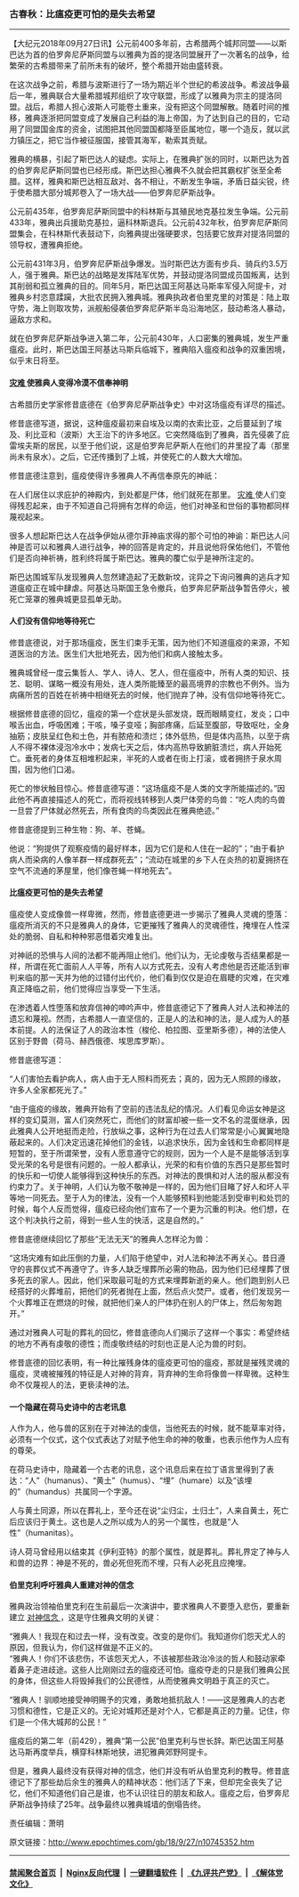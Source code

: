### 古春秋：比瘟疫更可怕的是失去希望
------------------------

<p>
 【大纪元2018年09月27日讯】公元前400多年前，古希腊两个城邦同盟——以斯巴达为首的伯罗奔尼萨斯同盟与以雅典为首的提洛同盟展开了一次著名的战争，给繁荣的古希腊带来了前所未有的破坏，整个希腊开始由盛转衰。
</p>
<p>
 在这次战争之前，希腊与波斯进行了一场为期近半个世纪的希波战争。希波战争最后一年，雅典联合大量希腊城邦组织了攻守联盟，形成了以雅典为宗主的提洛同盟。战后，希腊人担心波斯人可能卷土重来，没有把这个同盟解散。随着时间的推移，雅典逐浙把同盟变成了发展自己利益的海上帝国，为了达到自己的目的，它动用了同盟国金库的资金，试图把其他同盟国都降至臣属地位，哪一个造反，就以武力镇压之，把它当作被征服国，接管其海军，勒索其贡赋。
</p>
<p>
 雅典的横暴，引起了斯巴达人的疑虑。实际上，在雅典扩张的同时，以斯巴达为首的伯罗奔尼萨斯同盟也已经形成。斯巴达担心雅典不久就会把其霸权扩张至全希腊。这样，雅典和斯巴达相互敌对、各不相让，不断发生争端，矛盾日益尖锐，终于使希腊大部分城邦卷入了一场大战——伯罗奔尼萨斯战争。
</p>
<p>
 公元前435年，伯罗奔尼萨斯同盟中的科林斯与其殖民地克基拉发生争端。公元前433年，雅典出兵援助克基拉，逼科林斯退兵。公元前432年秋，伯罗奔尼萨斯同盟集会，在科林斯代表鼓动下，向雅典提出强硬要求，包括要它放弃对提洛同盟的领导权，遭雅典拒绝。
</p>
<p>
 公元前431年3月，伯罗奔尼萨斯战争爆发。当时斯巴达方面有步兵、骑兵约3.5万人，强于雅典。斯巴达的战略是发挥陆军优势，并鼓动提洛同盟成员国叛离，达到其削弱和孤立雅典的目的。同年5月，斯巴达国王阿基达马斯率军侵入阿提卡，对雅典乡村恣意蹂躏，大批农民拥入雅典城。雅典执政者伯里克里的对策是：陆上取守势，海上则取攻势，派舰船侵袭伯罗奔尼萨斯半岛沿海地区，鼓动希洛人暴动，逼敌方求和。
</p>
<p>
 就在伯罗奔尼萨斯战争进入第二年，公元前430年，人口密集的雅典城，发生严重瘟疫。此时，斯巴达国王阿基达马斯兵临城下，雅典陷入瘟疫和战争的双重困境，似乎末日将至。
</p>
<h4>
 <a href="http://www.epochtimes.com/gb/tag/%E7%81%BE%E9%9A%BE.html">
  灾难
 </a>
 使雅典人变得冷漠不信奉神明
</h4>
<p>
 古希腊历史学家修昔底德在《伯罗奔尼萨斯战争史》中对这场瘟疫有详尽的描述。
</p>
<p>
 修昔底德写道，据说，这种瘟疫最初来自埃及以南的衣索比亚，之后蔓延到了埃及、利比亚和（波斯）大王治下的许多地区。它突然降临到了雅典，首先侵袭了庇雷埃夫斯的居民，以至于他们说，这是伯罗奔尼萨斯人在他们的井里投了毒（那里尚未有泉水）。之后，它还传播到了上城，并使死亡的人数大大增加。
</p>
<p>
 修昔底德注意到，瘟疫使得许多雅典人不再信奉原先的神祇：
</p>
<p>
 在人们居住以求庇护的神殿内，到处都是尸体，他们就死在那里。
 <a href="http://www.epochtimes.com/gb/tag/%E7%81%BE%E9%9A%BE.html">
  灾难
 </a>
 使人们变得残忍起来，由于不知道自己将拥有怎样的命运，他们对神圣和世俗的事物都同样蔑视起来。
</p>
<p>
 很多人想起斯巴达人在战争伊始从德尔菲神庙求得的那个可怕的神谕：斯巴达人问神是否可以和雅典人进行战争，神的回答是肯定的，并且说他将保佑他们，不管他们是否向神祈祷，胜利终将属于斯巴达。雅典的覆亡似乎是神所注定的。
</p>
<p>
 斯巴达围城军队发现雅典人忽然建造起了无数新坟，诧异之下询问雅典的逃兵才知道瘟疫正在城中肆虐。阿基达马斯国王急令撤兵，伯罗奔尼萨斯战争暂告停火，被死亡笼罩的雅典城更显孤单无助。
</p>
<h4>
 人们没有信仰地等待死亡
</h4>
<p>
 修昔底德说，对于那场瘟疫，医生们束手无策，因为他们不知道瘟疫的来源，不知道医治的方法。医生们大批地死去，因为他们和病人接触太多。
</p>
<p>
 雅典城曾经一度云集哲人、学人、诗人、艺人，但在瘟疫中，所有人类的知识、技艺、聪明、谋略一概没有用处，连人类所能臻至的最高境界的宗教也不例外。当为病痛所苦的百姓在祈祷中相继死去的时候，他们抛弃了神，没有信仰地等待死亡。
</p>
<p>
 根据修昔底德的回忆，瘟疫的第一个症状是头部发烧，既而眼睛变红，发炎；口中喉舌出血，呼吸困难；干咳，嗓子变哑；胸部疼痛，后延至腹部，导致呕吐，全身抽筋；皮肤呈红色和土色，并有脓疮和溃烂；体外低热，但是体内高热，以至于病人不得不裸体浸泡冷水中；发病七天之后，体内高热导致腑脏溃烂，病人开始死亡。垂死者的身体互相堆积起来，半死的人或者在街上打滚，或者拥挤于泉水周围，因为他们口渴。
</p>
<p>
 死亡的惨状触目惊心。修昔底德写道：“这场瘟疫不是人类的文字所能描述的。”因此他不再直接描述人的死亡，而将视线转移到人类尸体旁的鸟兽：“吃人肉的鸟兽一旦尝了尸体就必然死去，所有食肉的鸟类因此在雅典绝迹。”
</p>
<p>
 修昔底德提到三种生物：狗、羊、苍蝇。
</p>
<p>
 他说：“狗提供了观察疫情的最好样本，因为它们是和人住在一起的”；“由于看护病人而染病的人像羊群一样成群死去”；“流动在城里的乡下人在炎热的初夏拥挤在空气不流通的茅屋里，他们像苍蝇一样地死去”。
</p>
<h4>
 比瘟疫更可怕的是失去希望
</h4>
<p>
 瘟疫使人变成像兽一样卑微，然而，修昔底德更进一步揭示了雅典人灵魂的堕落：瘟疫所消灭的不只是雅典人的身体，它更摧残了雅典人的灵魂德性，掩埋在人性深处的脆弱、自私和种种邪恶借着灾难复出。
</p>
<p>
 对神祇的恐惧与人间的法都不能再阻止他们。他们认为，无论虔敬与否结果都是一样，所谓在死亡面前人人平等，所有人以方式死去，没有人考虑他是否还能活到审判来临的那一天并为他的过错付出代价，他们看到仅仅是迫在眉睫的灾难，在灾难真正降临之前，他们觉得应当享受一下生活。
</p>
<p>
 在渗透着人性堕落和放弃信神的呻吟声中，修昔底德记下了雅典人对人法和神法的遗忘和蔑视。然而，古希腊人一直坚信的，正是人的法和神的法，是人成为人的基本前提。人的法保证了人的政治本性（梭伦、柏拉图、亚里斯多德），神的法使人区别于野兽（荷马、赫西俄德、埃思库罗斯）。
</p>
<p>
 修昔底德写道：
</p>
<p>
 “人们害怕去看护病人，病人由于无人照料而死去；真的，因为无人照顾的缘故，许多人全家都死光了。”
</p>
<p>
 “由于瘟疫的缘故，雅典开始有了空前的违法乱纪的情况。人们看见命运女神是这样的变幻莫测，富人们突然死亡，而他们的财富却被一些一文不名的混蛋继承，因此雅典人公开地挺而走险，行放纵之事，这种行为在过去人们常常是小心翼翼地隐蔽起来的。人们决定迅速花掉他们的金钱，以追求快乐，因为金钱和生命都同样是短暂的，至于所谓荣誉，没有人愿意遵守它的规则，因为一个人是不是能够活到享受光荣的名号是很有问题的。一般人都承认，光荣的和有价值的东西只是那些暂时的快乐和一切使人能够得到这种快乐的东西。对神法的畏惧和对人法的服从都没有约束力了。关于神明，人们认为敬不敬神是一样的，因为他们目睹了好人和坏人平等地一同死去。至于人为的律法，没有一个人能够预料到他能活到受审判和处罚的时候，每个人反而觉得，瘟疫已经向他们宣布了一个更为沉重的判决。他们想，在这个判决执行之前，得到一些人生的快活，这是自然的。”
</p>
<p>
 修昔底德继续回忆了那些“无法无天”的雅典人怎样沦为兽：
</p>
<p>
 “这场灾难有如此压倒的力量，人们陷于绝望中，对人法和神法不再关心。昔日遵守的丧葬仪式不再遵守了。许多人缺乏埋葬所必需的物品，因为他们已经埋葬了很多死去的家人。因此，他们采取最可耻的方式来埋葬新逝的亲人。他们跑到别人已经搭好的火葬堆前，把他们的死者抛在上面，然后点火焚尸。或者，他们发现另一个火葬堆正在燃烧的时候，就把他们亲人的尸体扔在别人的尸体上，然后匆匆跑开。”
</p>
<p>
 通过对雅典人可耻的葬礼的回忆，修昔底德向人们揭示了这样一个事实：希望终结的地方不再有虔敬的德性；而虔敬终结的时刻也正是人沦为兽的时刻。
</p>
<p>
 修昔底德的回忆表明，有一种比摧残身体的瘟疫更可怕的瘟疫，那就是摧残灵魂的瘟疫，灵魂被摧残的特征是人对神的背弃，背弃神的生命将像兽一样卑微。这种生命不仅蔑视人的法，更亵渎神的法。
</p>
<h4>
 一个隐藏在荷马史诗中的古老讯息
</h4>
<p>
 人作为人，他与兽的区别在于对神法的虔信，当他死去的时候，就不能草率对待，必须有一个仪式，这个仪式表达了对赋予他生命的神的敬重，也表示他作为人应有的尊荣。
</p>
<p>
 在荷马史诗中，隐藏着一个古老的讯息，这个讯息后来在拉丁语言里得到了表达：“人”（humanus）、“黄土”（humus）、“埋”（humare）以及“该埋的”（humandus）共属同一个字源。
</p>
<p>
 人与黄土同源，所以在葬礼上，至今还在说“尘归尘，土归土”，人来自黄土，死亡后应该归于黄土。这也是人之所以成为人的另一个属性，也就是“人性”（humanitas）。
</p>
<p>
 诗人荷马曾经用以结束其《伊利亚特》的那个属性，就是葬礼。葬礼界定了神与人和兽的边界：神是不死的，兽必死但死而不埋，只有人必死且应掩埋。
</p>
<h4>
 伯里克利呼吁雅典人重建对神的信念
</h4>
<p>
 雅典政治领袖伯里克利在生前最后一次演讲中，要求雅典人不要堕入悲伤，要重新建立
 <a href="http://www.epochtimes.com/gb/tag/%E5%AF%B9%E7%A5%9E%E4%BF%A1%E5%BF%B5.html">
  对神信念
 </a>
 ，这是守住雅典文明的关键：
</p>
<p>
 “雅典人！我现在和过去一样，没有改变。改变的是你们。我知道你们怨天尤人的原因，但我认为，你们这样做是不正义的。
 <br/>
 “雅典人！你们不该悲伤，不该怨天尤人，不该被那些政治冷淡的哲人和鼓动家牵着鼻子走进歧途。这些人比刚刚过去的瘟疫还可怕。瘟疫夺走的只是我们雅典公民的身体，但这些人将毁掉我们的公民德性，从而使雅典文明趋于真正的灭亡。
</p>
<p>
 “雅典人！驯顺地接受神明赐予的灾难，勇敢地抵抗敌人！——这是雅典人的古老习惯和德性，它是正义的。无论对城邦还是对个人，它都是真正的力量。记住，你们是一个伟大城邦的公民！”
</p>
<p>
 瘟疫后的第二年（前429），雅典“第一公民”伯里克利与世长辞。斯巴达国王阿基达马斯再度举兵，横穿科林斯地狭，进犯雅典郊野阿提卡。
</p>
<p>
 但是，雅典人最终没有获得对神的信念，他们并没有听从伯里克利的教导。修昔底德记下了那些劫后余生的雅典人的精神状态：他们活了下来，但却完全丧失了记忆，他们不知道他们自己是谁，也不认识往日的朋友和敌人。瘟疫之后，伯罗奔尼萨斯战争持续了25年。战争最终以雅典城墙的倒塌告终。
</p>
<p>
 责任编辑：萧明
</p>

原文链接：http://www.epochtimes.com/gb/18/9/27/n10745352.htm


------------------------
#### [禁闻聚合首页](https://github.com/gfw-breaker/banned-news/blob/master/README.md) &nbsp;|&nbsp; [Nginx反向代理](https://github.com/gfw-breaker/open-proxy/blob/master/README.md) &nbsp;|&nbsp; [一键翻墙软件](https://github.com/gfw-breaker/nogfw/blob/master/README.md) &nbsp;|&nbsp; [《九评共产党》](https://github.com/gfw-breaker/9ping.md/blob/master/README.md#九评之一评共产党是什么) &nbsp;|&nbsp; [《解体党文化》](https://github.com/gfw-breaker/jtdwh.md/blob/master/README.md#绪论)